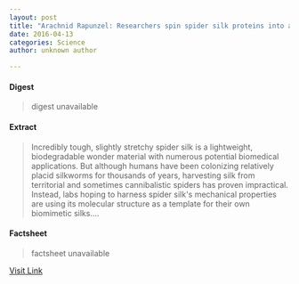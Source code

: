 ```yaml
---
layout: post
title: "Arachnid Rapunzel: Researchers spin spider silk proteins into artificial silk"
date: 2016-04-13
categories: Science
author: unknown author

---
```



#### Digest
>digest unavailable

#### Extract
>Incredibly tough, slightly stretchy spider silk is a lightweight, biodegradable wonder material with numerous potential biomedical applications. But although humans have been colonizing relatively placid silkworms for thousands of years, harvesting silk from territorial and sometimes cannibalistic spiders has proven impractical. Instead, labs hoping to harness spider silk's mechanical properties are using its molecular structure as a template for their own biomimetic silks....

#### Factsheet
>factsheet unavailable

[Visit Link](http://phys.org/news342799867.html)


